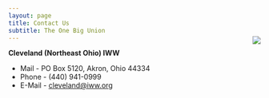 ```yaml
---
layout: page
title: Contact Us
subtitle: The One Big Union
---
```

<img style="float: right; margin-top: -25px;" src="/CleWW/img/sticker.jpg">


**Cleveland (Northeast Ohio) IWW**

* Mail - PO Box 5120, Akron, Ohio 44334
* Phone - (440) 941-0999
* E-Mail - cleveland@iww.org




